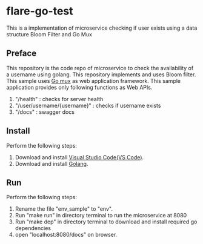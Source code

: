 # flare-go-test
This is a implementation of microservice checking if user exists using a data structure Bloom Filter and Go Mux

## Preface
This repository is the code repo of microservice to check the availability of a username using golang.
This repository implements and uses Bloom filter.
This sample uses [Go mux](https://github.com/gorilla/mux) as web application framework.
This sample application provides only following functions as Web APIs.
  1. "/health" : checks for server health
  2. "/user/username/{username}" : checks if username exists
  3. "/docs" : swagger docs

## Install
Perform the following steps:
1. Download and install [Visual Studio Code(VS Code)](https://code.visualstudio.com/).
2. Download and install [Golang](https://golang.org/).

## Run
Perform the following steps:
1. Rename the file "env_sample" to "env". 
2. Run "make run" in directory terminal to run the microservice at 8080
3. Run "make dep" in directory terminal to download and install required go dependencies
3. open "localhost:8080/docs" on browser.
